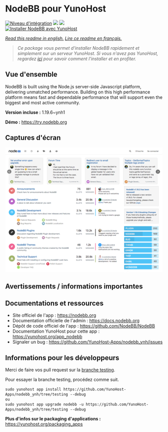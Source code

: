 # NodeBB pour YunoHost

[![Niveau d'intégration](https://dash.yunohost.org/integration/nodebb.svg)](https://dash.yunohost.org/appci/app/nodebb) ![](https://ci-apps.yunohost.org/ci/badges/nodebb.status.svg) ![](https://ci-apps.yunohost.org/ci/badges/nodebb.maintain.svg)  
[![Installer NodeBB avec YunoHost](https://install-app.yunohost.org/install-with-yunohost.svg)](https://install-app.yunohost.org/?app=nodebb)

*[Read this readme in english.](./README.md)*
*[Lire ce readme en français.](./README_fr.md)*

> *Ce package vous permet d'installer NodeBB rapidement et simplement sur un serveur YunoHost.
Si vous n'avez pas YunoHost, regardez [ici](https://yunohost.org/#/install) pour savoir comment l'installer et en profiter.*

## Vue d'ensemble

NodeBB is built using the Node.js server-side Javascript platform, delivering unmatched performance.
Building on this high performance platform means fast and dependable performance that will support even the biggest and most active community.

**Version incluse :** 1.19.6~ynh1

**Démo :** https://try.nodebb.org

## Captures d'écran

![](./doc/screenshots/screenshot.png)

## Avertissements / informations importantes



## Documentations et ressources

* Site officiel de l'app : https://nodebb.org
* Documentation officielle de l'admin : https://docs.nodebb.org
* Dépôt de code officiel de l'app : https://github.com/NodeBB/NodeBB
* Documentation YunoHost pour cette app : https://yunohost.org/app_nodebb
* Signaler un bug : https://github.com/YunoHost-Apps/nodebb_ynh/issues

## Informations pour les développeurs

Merci de faire vos pull request sur la [branche testing](https://github.com/YunoHost-Apps/nodebb_ynh/tree/testing).

Pour essayer la branche testing, procédez comme suit.
```
sudo yunohost app install https://github.com/YunoHost-Apps/nodebb_ynh/tree/testing --debug
ou
sudo yunohost app upgrade nodebb -u https://github.com/YunoHost-Apps/nodebb_ynh/tree/testing --debug
```

**Plus d'infos sur le packaging d'applications :** https://yunohost.org/packaging_apps